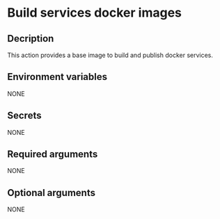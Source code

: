 # Build services docker images

## Decription

This action provides a base image to build and publish docker services.

## Environment variables

NONE

## Secrets

NONE

## Required arguments

NONE

## Optional arguments

NONE
